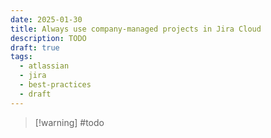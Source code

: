 ```yaml
---
date: 2025-01-30
title: Always use company-managed projects in Jira Cloud
description: TODO
draft: true
tags:
  - atlassian
  - jira
  - best-practices
  - draft
---
```


> [!warning] #todo 

